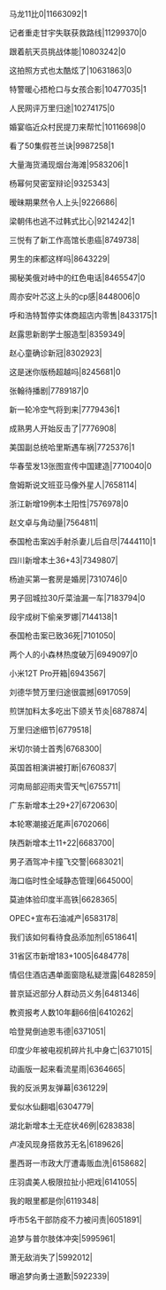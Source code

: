 马龙11比0|11663092|1

记者重走甘宇失联获救路线|11299370|0

跟着航天员挑战体能|10803242|0

这拍照方式也太酷炫了|10631863|0

特警暖心捂枪口与女孩合影|10477035|1

人民网评万里归途|10274175|0

婚宴临近众村民提刀来帮忙|10116698|0

看了50集假苍兰诀|9987258|1

大量海货涌现烟台海滩|9583206|1

杨幂何炅密室辩论|9325343|

暧昧期果然令人上头|9226686|

梁朝伟也逃不过韩式比心|9214242|1

三悦有了新工作高馆长患癌|8749738|

男生的床都这样吗|8643229|

揭秘美俄对峙中的红色电话|8465547|0

周亦安叶芯这上头的cp感|8448006|0

呼和浩特暂停实体商超店内零售|8433175|1

赵露思新剧学士服造型|8359349|

赵心童确诊新冠|8302923|

这是迷你版杨超越吗|8245681|0

张翰待播剧|7789187|0

新一轮冷空气将到来|7779436|1

成熟男人开始反击了|7776908|

美国副总统哈里斯遇车祸|7725376|1

华春莹发13张图宣传中国建造|7710040|0

詹姆斯说文班亚马像外星人|7658114|

浙江新增19例本土阳性|7576978|0

赵文卓与角动量|7564811|

泰国枪击案凶手射杀妻儿后自尽|7444110|1

四川新增本土36+43|7349807|

杨迪买第一套房是婚房|7310746|0

男子回城拉30斤菜油漏一车|7183794|0

段宇成树下偷亲罗娜|7144138|1

泰国枪击案已致36死|7101050|

两个人的小森林热度破万|6949097|0

小米12T Pro开箱|6943567|

刘德华赞万里归途很震撼|6917059|

煎饼加料太多吃出下颌关节炎|6878874|

万里归途细节|6779518|

米切尔骑士首秀|6768300|

英国首相演讲被打断|6760837|

河南局部迎雨夹雪天气|6755711|

广东新增本土29+27|6720630|

本轮寒潮接近尾声|6702066|

陕西新增本土11+22|6683700|

男子酒驾冲卡撞飞交警|6683021|

海口临时性全域静态管理|6645000|

莫迪体验印度半高铁|6628365|

OPEC+宣布石油减产|6583178|

我们该如何看待食品添加剂|6518641|

31省区市新增183+1005|6484778|

情侣住酒店遇单面窗隐私疑泄露|6482859|

普京延迟部分人群动员义务|6481346|

教资报考人数10年翻66倍|6410262|

哈登晃倒迪恩韦德|6371051|

印度少年被电视机碎片扎中身亡|6371015|

动画版一起来看流星雨|6364665|

我的反派男友弹幕|6361229|

爱似水仙翻唱|6304779|

湖北新增本土无症状46例|6283838|

卢凌风现身搭救苏无名|6189626|

墨西哥一市政大厅遭毒贩血洗|6158682|

庄羽虞美人极限拉扯小把戏|6141055|

我的眼里都是你|6119348|

呼市5名干部防疫不力被问责|6051891|

追梦与普尔肢体冲突|5995961|

萧无敌消失了|5992012|

曝追梦向勇士道歉|5922339|

